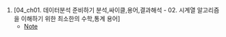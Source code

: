 1. [04_ch01. 데이터분석 준비하기 분석,싸이클,용어,결과해석 - 02. 시계열 알고리즘을 이해하기 위한 최소한의 수학,통계 용어]
    - [Note](./Note/04_Ch01_시계열_알고리즘_최소한_수학_통계.md)
